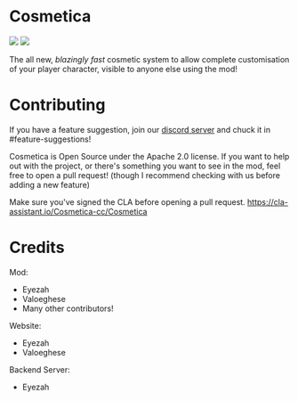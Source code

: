 # Cosmetica

![](https://img.shields.io/badge/minecraft-1.16.5--1.19.3-blue)
![](https://sloc.xyz/github/Cosmetica-cc/Cosmetica)

The all new, _blazingly fast_ cosmetic system to allow complete customisation of your player character, visible to anyone else using the mod!

Contributing
=================================

If you have a feature suggestion, join our [discord server](https://discord.gg/aQh5SJEUBm) and chuck it in #feature-suggestions!

Cosmetica is Open Source under the Apache 2.0 license. If you want to help out with the project, or there's something you want to see in the mod, feel free to open a pull request! (though I recommend checking with us before adding a new feature)

Make sure you've signed the CLA before opening a pull request. https://cla-assistant.io/Cosmetica-cc/Cosmetica

Credits
=================================
Mod:
- Eyezah
- Valoeghese
- Many other contributors!

Website:
- Eyezah
- Valoeghese

Backend Server:
- Eyezah
